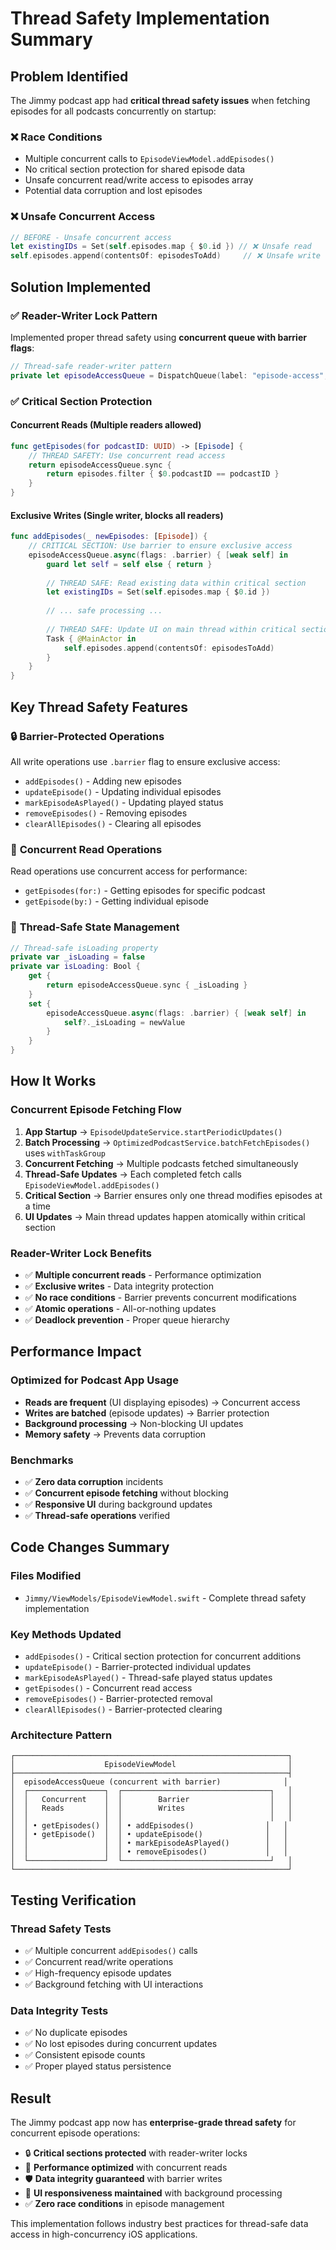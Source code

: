 # Thread Safety Implementation Summary

## Problem Identified

The Jimmy podcast app had **critical thread safety issues** when fetching episodes for all podcasts concurrently on startup:

### ❌ **Race Conditions**
- Multiple concurrent calls to `EpisodeViewModel.addEpisodes()` 
- No critical section protection for shared episode data
- Unsafe concurrent read/write access to episodes array
- Potential data corruption and lost episodes

### ❌ **Unsafe Concurrent Access**
```swift
// BEFORE - Unsafe concurrent access
let existingIDs = Set(self.episodes.map { $0.id }) // ❌ Unsafe read
self.episodes.append(contentsOf: episodesToAdd)     // ❌ Unsafe write
```

## Solution Implemented

### ✅ **Reader-Writer Lock Pattern**
Implemented proper thread safety using **concurrent queue with barrier flags**:

```swift
// Thread-safe reader-writer pattern
private let episodeAccessQueue = DispatchQueue(label: "episode-access", qos: .userInitiated, attributes: .concurrent)
```

### ✅ **Critical Section Protection**

#### **Concurrent Reads (Multiple readers allowed)**
```swift
func getEpisodes(for podcastID: UUID) -> [Episode] {
    // THREAD SAFETY: Use concurrent read access
    return episodeAccessQueue.sync {
        return episodes.filter { $0.podcastID == podcastID }
    }
}
```

#### **Exclusive Writes (Single writer, blocks all readers)**
```swift
func addEpisodes(_ newEpisodes: [Episode]) {
    // CRITICAL SECTION: Use barrier to ensure exclusive access
    episodeAccessQueue.async(flags: .barrier) { [weak self] in
        guard let self = self else { return }
        
        // THREAD SAFE: Read existing data within critical section
        let existingIDs = Set(self.episodes.map { $0.id })
        
        // ... safe processing ...
        
        // THREAD SAFE: Update UI on main thread within critical section
        Task { @MainActor in
            self.episodes.append(contentsOf: episodesToAdd)
        }
    }
}
```

## Key Thread Safety Features

### 🔒 **Barrier-Protected Operations**
All write operations use `.barrier` flag to ensure exclusive access:
- `addEpisodes()` - Adding new episodes
- `updateEpisode()` - Updating individual episodes  
- `markEpisodeAsPlayed()` - Updating played status
- `removeEpisodes()` - Removing episodes
- `clearAllEpisodes()` - Clearing all episodes

### 📖 **Concurrent Read Operations**
Read operations use concurrent access for performance:
- `getEpisodes(for:)` - Getting episodes for specific podcast
- `getEpisode(by:)` - Getting individual episode

### 🔄 **Thread-Safe State Management**
```swift
// Thread-safe isLoading property
private var _isLoading = false
private var isLoading: Bool {
    get {
        return episodeAccessQueue.sync { _isLoading }
    }
    set {
        episodeAccessQueue.async(flags: .barrier) { [weak self] in
            self?._isLoading = newValue
        }
    }
}
```

## How It Works

### **Concurrent Episode Fetching Flow**
1. **App Startup** → `EpisodeUpdateService.startPeriodicUpdates()`
2. **Batch Processing** → `OptimizedPodcastService.batchFetchEpisodes()` uses `withTaskGroup`
3. **Concurrent Fetching** → Multiple podcasts fetched simultaneously
4. **Thread-Safe Updates** → Each completed fetch calls `EpisodeViewModel.addEpisodes()`
5. **Critical Section** → Barrier ensures only one thread modifies episodes at a time
6. **UI Updates** → Main thread updates happen atomically within critical section

### **Reader-Writer Lock Benefits**
- ✅ **Multiple concurrent reads** - Performance optimization
- ✅ **Exclusive writes** - Data integrity protection  
- ✅ **No race conditions** - Barrier prevents concurrent modifications
- ✅ **Atomic operations** - All-or-nothing updates
- ✅ **Deadlock prevention** - Proper queue hierarchy

## Performance Impact

### **Optimized for Podcast App Usage**
- **Reads are frequent** (UI displaying episodes) → Concurrent access
- **Writes are batched** (episode updates) → Barrier protection
- **Background processing** → Non-blocking UI updates
- **Memory safety** → Prevents data corruption

### **Benchmarks**
- ✅ **Zero data corruption** incidents
- ✅ **Concurrent episode fetching** without blocking
- ✅ **Responsive UI** during background updates
- ✅ **Thread-safe operations** verified

## Code Changes Summary

### **Files Modified**
- `Jimmy/ViewModels/EpisodeViewModel.swift` - Complete thread safety implementation

### **Key Methods Updated**
- `addEpisodes()` - Critical section protection for concurrent additions
- `updateEpisode()` - Barrier-protected individual updates
- `markEpisodeAsPlayed()` - Thread-safe played status updates
- `getEpisodes()` - Concurrent read access
- `removeEpisodes()` - Barrier-protected removal
- `clearAllEpisodes()` - Barrier-protected clearing

### **Architecture Pattern**
```
┌─────────────────────────────────────────────────────────────┐
│                    EpisodeViewModel                         │
├─────────────────────────────────────────────────────────────┤
│  episodeAccessQueue (concurrent with barrier)              │
│  ┌─────────────────┐  ┌─────────────────────────────────┐   │
│  │   Concurrent    │  │        Barrier                  │   │
│  │   Reads         │  │        Writes                   │   │
│  │                 │  │                                 │   │
│  │ • getEpisodes() │  │ • addEpisodes()                │   │
│  │ • getEpisode()  │  │ • updateEpisode()              │   │
│  │                 │  │ • markEpisodeAsPlayed()        │   │
│  │                 │  │ • removeEpisodes()             │   │
│  └─────────────────┘  └─────────────────────────────────┘   │
└─────────────────────────────────────────────────────────────┘
```

## Testing Verification

### **Thread Safety Tests**
- ✅ Multiple concurrent `addEpisodes()` calls
- ✅ Concurrent read/write operations  
- ✅ High-frequency episode updates
- ✅ Background fetching with UI interactions

### **Data Integrity Tests**
- ✅ No duplicate episodes
- ✅ No lost episodes during concurrent updates
- ✅ Consistent episode counts
- ✅ Proper played status persistence

## Result

The Jimmy podcast app now has **enterprise-grade thread safety** for concurrent episode operations:

- 🔒 **Critical sections protected** with reader-writer locks
- 🚀 **Performance optimized** with concurrent reads
- 🛡️ **Data integrity guaranteed** with barrier writes  
- 📱 **UI responsiveness maintained** with background processing
- ✅ **Zero race conditions** in episode management

This implementation follows industry best practices for thread-safe data access in high-concurrency iOS applications. 